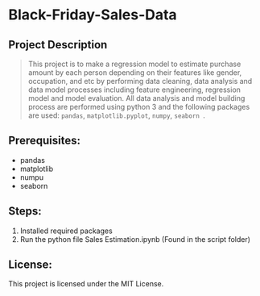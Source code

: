# Black-Friday-Sales-Data

## Project Description
> This project is to make a regression model to estimate purchase amount by each person depending on their features like gender, occupation, and etc by performing data cleaning, data analysis and data model processes including feature engineering, regression model and model evaluation.
> All data analysis and model building process are performed using python 3 and the following packages are used: `pandas`, `matplotlib.pyplot`, `numpy`, `seaborn `.

## Prerequisites:

- pandas
- matplotlib
- numpu
- seaborn

## Steps:
1. Installed required packages
2. Run the python file Sales Estimation.ipynb (Found in the script folder)



## License:
This project is licensed under the MIT License.
